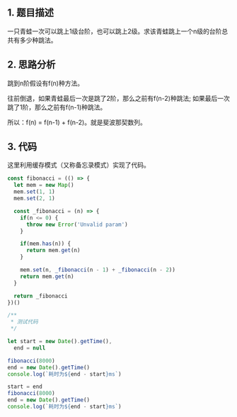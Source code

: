 ## 1. 题目描述

一只青蛙一次可以跳上1级台阶，也可以跳上2级。求该青蛙跳上一个n级的台阶总共有多少种跳法。

## 2. 思路分析

跳到n阶假设有f(n)种方法。

往前倒退，如果青蛙最后一次是跳了2阶，那么之前有f(n-2)种跳法; 如果最后一次跳了1阶，那么之前有f(n-1)种跳法。

所以：f(n) = f(n-1) + f(n-2)。就是斐波那契数列。

## 3. 代码

这里利用缓存模式（又称备忘录模式）实现了代码。

```javascript
const fibonacci = (() => {
  let mem = new Map()
  mem.set(1, 1)
  mem.set(2, 1)

  const _fibonacci = (n) => {
    if(n <= 0) {
      throw new Error('Unvalid param')
    }

    if(mem.has(n)) {
      return mem.get(n)
    }

    mem.set(n, _fibonacci(n - 1) + _fibonacci(n - 2))
    return mem.get(n)
  }

  return _fibonacci
})()

/**
 * 测试代码
 */

let start = new Date().getTime(), 
  end = null

fibonacci(8000)
end = new Date().getTime()
console.log(`耗时为${end - start}ms`)

start = end
fibonacci(8000)
end = new Date().getTime()
console.log(`耗时为${end - start}ms`)
```